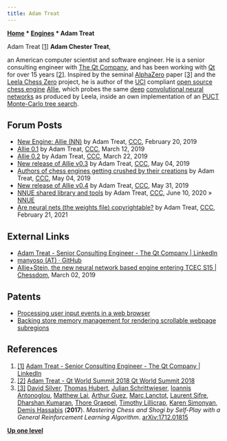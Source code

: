 ```yaml
---
title: Adam Treat
---
```

**[Home](Home "Home") * [Engines](Engines "Engines") * Adam Treat**

[](https://www.linkedin.com/in/adam-treat-4b977056) Adam Treat <a id="cite-note-1" href="#cite-ref-1">[1]</a>
**Adam Chester Treat**,

an American computer scientist and software engineer. He is a senior consulting engineer with [The Qt Company](https://en.wikipedia.org/wiki/The_Qt_Company), and has been working with [Qt](<https://en.wikipedia.org/wiki/Qt_(software)>) for over 15 years <a id="cite-note-2" href="#cite-ref-2">[2]</a>.
Inspired by the seminal [AlphaZero](AlphaZero "AlphaZero") paper <a id="cite-note-3" href="#cite-ref-3">[3]</a> and the [Leela Chess Zero](Leela_Chess_Zero "Leela Chess Zero") project, he is author of the [UCI](UCI "UCI") compliant [open source chess engine](Category:Open_Source "Category:Open Source") [Allie](Allie "Allie"),
which probes the same [deep](Neural_Networks#Deep "Neural Networks") [convolutional neural networks](Neural_Networks#Convolutional "Neural Networks") as produced by Leela, inside an own implementation of an [PUCT](UCT#PUCT "UCT") [Monte-Carlo tree search](Monte-Carlo_Tree_Search "Monte-Carlo Tree Search").

## Forum Posts

- [New Engine: Allie (NN)](http://www.talkchess.com/forum3/viewtopic.php?t=69972) by Adam Treat, [CCC](CCC "CCC"), February 20, 2019
- [Allie 0.1](http://www.talkchess.com/forum3/viewtopic.php?t=70179) by Adam Treat, [CCC](CCC "CCC"), March 12, 2019
- [Allie 0.2](http://www.talkchess.com/forum3/viewtopic.php?t=70282) by Adam Treat, [CCC](CCC "CCC"), March 22, 2019
- [New release of Allie v0.3](http://www.talkchess.com/forum3/viewtopic.php?t=70662) by Adam Treat, [CCC](CCC "CCC"), May 04, 2019
- [Authors of chess engines getting crushed by their creations](http://www.talkchess.com/forum3/viewtopic.php?t=70663) by Adam Treat, [CCC](CCC "CCC"), May 04, 2019
- [New release of Allie v0.4](http://www.talkchess.com/forum3/viewtopic.php?t=70874) by Adam Treat, [CCC](CCC "CCC"), May 31, 2019
- [NNUE shared library and tools](http://www.talkchess.com/forum3/viewtopic.php?f=2&t=74148) by Adam Treat, [CCC](CCC "CCC"), June 10, 2020 » [NNUE](NNUE "NNUE")
- [Are neural nets (the weights file) copyrightable?](http://www.talkchess.com/forum3/viewtopic.php?f=2&t=76664) by Adam Treat, [CCC](CCC "CCC"), February 21, 2021

## External Links

- [Adam Treat - Senior Consulting Engineer - The Qt Company | LinkedIn](https://www.linkedin.com/in/adam-treat-4b977056)
- [manyoso (AT) · GitHub](https://github.com/manyoso)
- [Allie+Stein, the new neural network based engine entering TCEC S15 | Chessdom](http://www.chessdom.com/alliestein-the-new-neural-network-entering-tcec-s15/), March 02, 2019

## Patents

- [Processing user input events in a web browser](https://patents.google.com/patent/US8589950B2/en)
- [Backing store memory management for rendering scrollable webpage subregions](https://patents.google.com/patent/US8941675B2/en)

## References

1. <a id="cite-ref-1" href="#cite-note-1">[1]</a> [Adam Treat - Senior Consulting Engineer - The Qt Company | LinkedIn](https://www.linkedin.com/in/adam-treat-4b977056)
1. <a id="cite-ref-2" href="#cite-note-2">[2]</a> [Adam Treat - Qt World Summit 2018 Qt World Summit 2018](https://www.qtworldsummit.com/2018/speakers/adam-treat/)
1. <a id="cite-ref-3" href="#cite-note-3">[3]</a> [David Silver](David_Silver "David Silver"), [Thomas Hubert](Thomas_Hubert "Thomas Hubert"), [Julian Schrittwieser](Julian_Schrittwieser "Julian Schrittwieser"), [Ioannis Antonoglou](Ioannis_Antonoglou "Ioannis Antonoglou"), [Matthew Lai](Matthew_Lai "Matthew Lai"), [Arthur Guez](Arthur_Guez "Arthur Guez"), [Marc Lanctot](Marc_Lanctot "Marc Lanctot"), [Laurent Sifre](Laurent_Sifre "Laurent Sifre"), [Dharshan Kumaran](Dharshan_Kumaran "Dharshan Kumaran"), [Thore Graepel](Thore_Graepel "Thore Graepel"), [Timothy Lillicrap](Timothy_Lillicrap "Timothy Lillicrap"), [Karen Simonyan](Karen_Simonyan "Karen Simonyan"), [Demis Hassabis](Demis_Hassabis "Demis Hassabis") (**2017**). *Mastering Chess and Shogi by Self-Play with a General Reinforcement Learning Algorithm*. [arXiv:1712.01815](https://arxiv.org/abs/1712.01815)

**[Up one level](People "People")**

